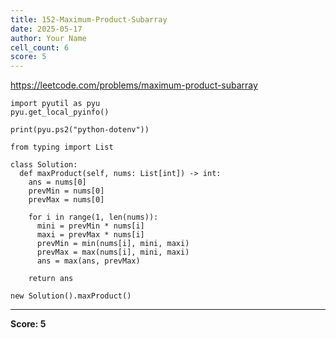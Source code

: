 ```yaml
---
title: 152-Maximum-Product-Subarray
date: 2025-05-17
author: Your Name
cell_count: 6
score: 5
---
```


https://leetcode.com/problems/maximum-product-subarray


```
import pyutil as pyu
pyu.get_local_pyinfo()
```


```
print(pyu.ps2("python-dotenv"))
```


```
from typing import List
```


```
class Solution:
  def maxProduct(self, nums: List[int]) -> int:
    ans = nums[0]
    prevMin = nums[0]
    prevMax = nums[0]

    for i in range(1, len(nums)):
      mini = prevMin * nums[i]
      maxi = prevMax * nums[i]
      prevMin = min(nums[i], mini, maxi)
      prevMax = max(nums[i], mini, maxi)
      ans = max(ans, prevMax)

    return ans
```


```
new Solution().maxProduct()
```


---
**Score: 5**